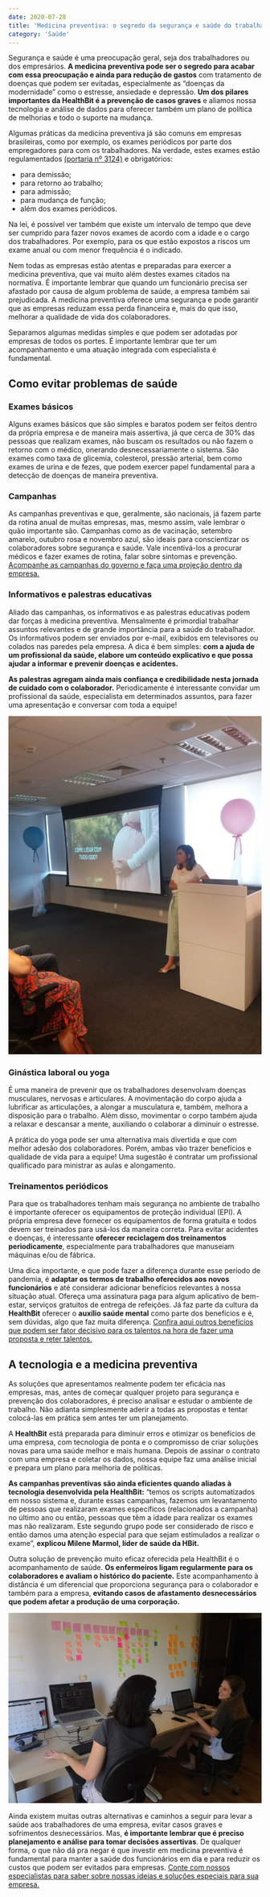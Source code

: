```yaml
---
date: 2020-07-28
title: 'Medicina preventiva: o segredo da segurança e saúde do trabalhador' 
category: 'Saúde'
---
```


Segurança e saúde é uma preocupação geral, seja dos trabalhadores ou dos empresários. **A medicina preventiva pode ser o segredo para acabar com essa preocupação e ainda para redução de gastos** com tratamento de doenças que podem ser evitadas, especialmente as “doenças da modernidade” como o estresse, ansiedade e depressão. **Um dos pilares importantes da HealthBit é a prevenção de casos graves** e aliamos nossa tecnologia e análise de dados para oferecer também um plano de política de melhorias e todo o suporte na mudança.

Algumas práticas da medicina preventiva já são comuns em empresas brasileiras, como por exemplo, os exames periódicos por parte dos empregadores para com os trabalhadores. Na verdade, estes exames estão regulamentados [(portaria nº 3124)](https://bvsms.saude.gov.br/bvs/saudelegis/gm/2012/prt3124_28_12_2012.html) e obrigatórios:

- para demissão;
- para retorno ao trabalho;
- para admissão;
- para mudança de função;
- além dos exames periódicos.

Na lei, é possível ver também que existe um intervalo de tempo que deve ser cumprido para fazer novos exames de acordo com a idade e o cargo dos trabalhadores. Por exemplo, para os que estão expostos a riscos um exame anual ou com menor frequência é o indicado.

Nem todas as empresas estão atentas e preparadas para exercer a medicina preventiva, que vai muito além destes exames citados na normativa. É importante lembrar que quando um funcionário precisa ser afastado por causa de algum problema de saúde, a empresa também sai prejudicada. A medicina preventiva oferece uma segurança e pode garantir que as empresas reduzam essa perda financeira e, mais do que isso, melhorar a qualidade de vida dos colaboradores.

Separamos algumas medidas simples e que podem ser adotadas por empresas de todos os portes. É importante lembrar que ter um acompanhamento e uma atuação integrada com especialista é fundamental.

## Como evitar problemas de saúde

### Exames básicos

Alguns exames básicos que são simples e baratos podem ser feitos dentro da própria empresa e de maneira mais assertiva, já que cerca de 30% das pessoas que realizam exames, não buscam os resultados ou não fazem o retorno com o médico, onerando desnecessariamente o sistema. São exames como taxa de glicemia, colesterol, pressão arterial, bem como exames de urina e de fezes, que podem exercer papel fundamental para a detecção de doenças de maneira preventiva.

### Campanhas

As campanhas preventivas e que, geralmente, são nacionais, já fazem parte da rotina anual de muitas empresas, mas, mesmo assim, vale lembrar o quão importante são. Campanhas como as de vacinação, setembro amarelo, outubro rosa e novembro azul, são ideais para conscientizar os colaboradores sobre segurança e saúde. Vale incentivá-los a procurar médicos e fazer exames de rotina, falar sobre sintomas e prevenção. [Acompanhe as campanhas do governo e faça uma projeção dentro da empresa.](https://www.saude.gov.br/campanhas)

### Informativos e palestras educativas

Aliado das campanhas, os informativos e as palestras educativas podem dar forças à medicina preventiva. Mensalmente é primordial trabalhar assuntos relevantes e de grande importância para a saúde do trabalhador. Os informativos podem ser enviados por e-mail, exibidos em televisores ou colados nas paredes pela empresa. A dica é bem simples: **com a ajuda de um profissional da saúde, elabore um conteúdo explicativo e que possa ajudar a informar e prevenir doenças e acidentes.**

**As palestras agregam ainda mais confiança e credibilidade nesta jornada de cuidado com o colaborador.** Periodicamente é interessante convidar um profissional da saúde, especialista em determinados assuntos, para fazer uma apresentação e conversar com toda a equipe!

![Ginástica laboral](medicina_preventiva_2.jpeg)

### Ginástica laboral ou yoga

É uma maneira de prevenir que os trabalhadores desenvolvam doenças musculares, nervosas e articulares. A movimentação do corpo ajuda a lubrificar as articulações, a alongar a musculatura e, também, melhora a disposição para o trabalho. Além disso, movimentar o corpo também ajuda a relaxar e descansar a mente, auxiliando o colaborar a diminuir o estresse.

A prática do yoga pode ser uma alternativa mais divertida e que com melhor adesão dos colaboradores. Porém, ambas vão trazer benefícios e qualidade de vida para a equipe! Uma sugestão é contratar um profissional qualificado para ministrar as aulas e alongamento.

### Treinamentos periódicos

Para que os trabalhadores tenham mais segurança no ambiente de trabalho é importante oferecer os equipamentos de proteção individual (EPI). A própria empresa deve fornecer os equipamentos de forma gratuita e todos devem ser treinados para usá-los da maneira correta. Para evitar acidentes e doenças, é interessante **oferecer reciclagem dos treinamentos periodicamente**, especialmente para trabalhadores que manuseiam máquinas e/ou de fábrica.

Uma dica importante, e que pode fazer a diferença durante esse período de pandemia, é **adaptar os termos de trabalho oferecidos aos novos funcionários** e até considerar adicionar benefícios relevantes à nossa situação atual. Ofereça uma assinatura paga para algum aplicativo de bem-estar, serviços gratuitos de entrega de refeições. Já faz parte da cultura da **HealthBit** oferecer o **auxílio saúde mental** como parte dos benefícios e é, sem dúvidas, algo que faz muita diferença. [Confira aqui outros benefícios que podem ser fator decisivo para os talentos na hora de fazer uma proposta e reter talentos.](http://blog.healthbit.com.br/4-beneficios-que-sua-empresa-pode-oferecer-para-reter-talentos)

## A tecnologia e a medicina preventiva

As soluções que apresentamos realmente podem ter eficácia nas empresas, mas, antes de começar qualquer projeto para segurança e prevenção dos colaboradores, é preciso analisar e estudar o ambiente de trabalho. Não adianta simplesmente aderir a todas as propostas e tentar colocá-las em prática sem antes ter um planejamento.

A **HealthBit** está preparada para diminuir erros e otimizar os benefícios de uma empresa, com tecnologia de ponta e o compromisso de criar soluções novas para uma saúde melhor e mais humana. Depois de assinar o contrato com uma empresa e coletar os dados, nossa equipe faz uma análise inicial e prepara um plano para melhoria de políticas.

**As campanhas preventivas são ainda eficientes quando aliadas à tecnologia desenvolvida pela HealthBit:** “temos os scripts automatizados em nosso sistema e, durante essas campanhas, fazemos um levantamento de pessoas que realizaram exames específicos (relacionados a campanha) no último ano ou então, pessoas que têm a idade para realizar os exames mas não realizaram. Este segundo grupo pode ser considerado de risco e então damos uma atenção especial para que sejam estimulados a realizar o exame”, **explicou Milene Marmol, líder de saúde da HBit.**

Outra solução de prevenção muito eficaz oferecida pela HealthBit é o acompanhamento de saúde. **Os enfermeiros ligam regularmente para os colaboradores e avaliam o histórico do paciente.** Este acompanhamento à distância é um diferencial que proporciona segurança para o colaborador e também para a empresa, **evitando casos de afastamento desnecessários que podem afetar a produção de uma corporação.**

![Medicina Preventiva](medicina_preventiva_3.jpeg)

Ainda existem muitas outras alternativas e caminhos a seguir para levar a saúde aos trabalhadores de uma empresa, evitar casos graves e sofrimentos desnecessários. Mas, **é importante lembrar que é preciso planejamento e análise para tomar decisões assertivas**. De qualquer forma, o que não dá pra negar é que investir em medicina preventiva é fundamental para manter a saúde dos funcionários em dia e para reduzir os custos que podem ser evitados para empresas. [Conte com nossos especialistas para saber sobre nossas ideias e soluções especiais para sua empresa.](http://healthbit.com.br/contatocomercial)
